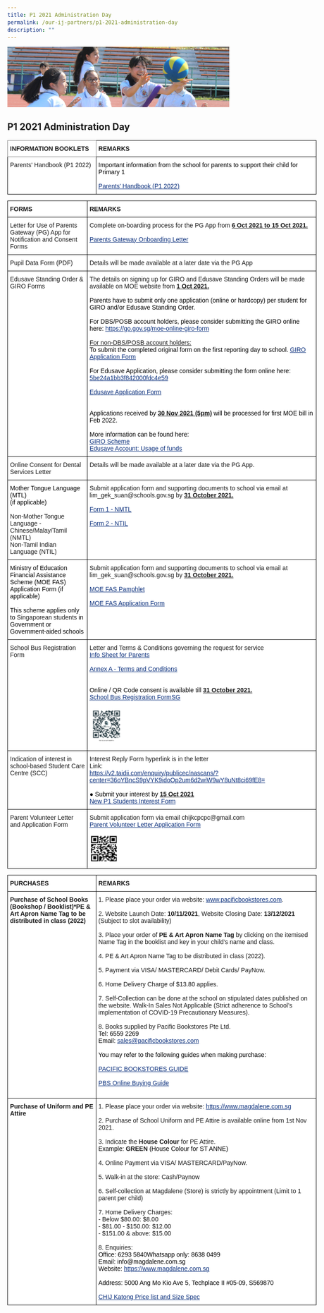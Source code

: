 ```yaml
---
title: P1 2021 Administration Day
permalink: /our-ij-partners/p1-2021-administration-day
description: ""
---
```

![](/images/subpage.jpg)

## P1 2021 Administration Day

<table style="border-collapse:collapse;border-spacing:0;table-layout: fixed; width: 702px" class="tg"><colgroup><col style="width: 201px"><col style="width: 501px"></colgroup><thead><tr><th style="background-color:#FFF;border-color:inherit;border-style:solid;border-width:1px;font-family:Arial, sans-serif;font-size:14px;font-weight:bold;overflow:hidden;padding:10px 5px;text-align:left;vertical-align:top;word-break:normal">INFORMATION BOOKLETS<br></th><th style="background-color:#FFF;border-color:black;border-style:solid;border-width:1px;font-family:Arial, sans-serif;font-size:14px;font-weight:bold;overflow:hidden;padding:10px 5px;text-align:left;vertical-align:top;word-break:normal">REMARKS<br></th></tr></thead><tbody><tr><td style="background-color:#FFF;border-color:black;border-style:solid;border-width:1px;font-family:Arial, sans-serif;font-size:14px;overflow:hidden;padding:10px 5px;text-align:left;vertical-align:top;word-break:normal">Parents' Handbook (P1 2022)<br></td><td style="background-color:#FFF;border-color:black;border-style:solid;border-width:1px;font-family:Arial, sans-serif;font-size:14px;overflow:hidden;padding:10px 5px;text-align:left;vertical-align:top;word-break:normal"><span style="font-weight:400;color:#000">Important information from the school for parents to support their child for Primary 1</span><br><br><a href="/files/2021%20Admin%20Day/Parents%20Handbook%20P1%202022_FINAL_Updated%20231121.pdf"><span style="text-decoration:underline;color:#0A2F7C">Parents' Handbook (P1 2022)</span></a></td></tr></tbody></table>


<table style="border-collapse:collapse;border-spacing:0;table-layout: fixed; width: 702px" class="tg"><colgroup><col style="width: 181px"><col style="width: 521px"></colgroup><thead><tr><th style="background-color:#FFF;border-color:black;border-style:solid;border-width:1px;font-family:Arial, sans-serif;font-size:14px;font-weight:bold;overflow:hidden;padding:10px 5px;text-align:left;vertical-align:top;word-break:normal">FORMS<br></th><th style="background-color:#FFF;border-color:black;border-style:solid;border-width:1px;font-family:Arial, sans-serif;font-size:14px;font-weight:bold;overflow:hidden;padding:10px 5px;text-align:left;vertical-align:top;word-break:normal">REMARKS<br></th></tr></thead><tbody><tr><td style="background-color:#FFF;border-color:black;border-style:solid;border-width:1px;font-family:Arial, sans-serif;font-size:14px;overflow:hidden;padding:10px 5px;text-align:left;vertical-align:top;word-break:normal">Letter for Use of Parents Gateway (PG) App for Notification and Consent Forms<br></td><td style="background-color:#FFF;border-color:black;border-style:solid;border-width:1px;font-family:Arial, sans-serif;font-size:14px;overflow:hidden;padding:10px 5px;text-align:left;vertical-align:top;word-break:normal">Complete on-boarding process for the PG App from <span style="font-weight:bold;text-decoration:underline">6 Oct 2021 to 15 Oct 2021.</span><br><br><a href="/files/2021%20Admin%20Day/Parents%20Gateway%20Letter%20to%20onboard%20parents_6%20Oct%2021.pdf" target="_blank" rel="noopener noreferrer"><span style="text-decoration:underline;color:#0A2F7C;background-color:initial">Parents Gateway Onboarding Letter</span></a></td></tr><tr><td style="background-color:#FFF;border-color:black;border-style:solid;border-width:1px;font-family:Arial, sans-serif;font-size:14px;overflow:hidden;padding:10px 5px;text-align:left;vertical-align:middle;word-break:normal">Pupil Data Form (PDF)<br></td><td style="background-color:#FFF;border-color:black;border-style:solid;border-width:1px;font-family:Arial, sans-serif;font-size:14px;overflow:hidden;padding:10px 5px;text-align:left;vertical-align:top;word-break:normal">Details will be made available at a later date via the PG App</td></tr><tr><td style="background-color:#FFF;border-color:black;border-style:solid;border-width:1px;font-family:Arial, sans-serif;font-size:14px;overflow:hidden;padding:10px 5px;text-align:left;vertical-align:top;word-break:normal">Edusave Standing Order &amp; GIRO Forms<br></td><td style="background-color:#FFF;border-color:black;border-style:solid;border-width:1px;font-family:Arial, sans-serif;font-size:14px;overflow:hidden;padding:10px 5px;text-align:left;vertical-align:top;word-break:normal">The details on signing up for GIRO and Edusave Standing Orders will be made available on MOE website from <span style="font-weight:bold;text-decoration:underline">1 Oct 2021.</span><br><br><span style="font-weight:400;color:#000">Parents have to submit only one application (online or hardcopy) per student for GIRO and/or Edusave Standing Order.</span><br><br><span style="font-weight:400;color:#000">For DBS/POSB account holders, please consider submitting the GIRO online here:</span> <a href="https://go.gov.sg/moe-online-giro-form" target="_blank" rel="noopener noreferrer"><span style="text-decoration:underline;color:#0A2F7C">https://go.gov.sg/moe-online-giro-form</span></a><br><br><span style="text-decoration:underline">For non-DBS/POSB account holders:</span><br><span style="font-weight:400;color:#000">To submit the completed original form on the first reporting day to school. </span><a href="/files/2021%20Admin%20Day/GIRO_Application_Form_Nov20_CHIJ.pdf" target="_blank" rel="noopener noreferrer"><span style="text-decoration:underline;color:#0A2F7C">GIRO Application Form</span></a><br><br><span style="font-weight:400;color:#000">For Edusave Application, please consider submitting the form online here:</span> <a href="https://form.gov.sg/#!/5be24a1bb3f842000fdc4e59" target="_blank" rel="noopener noreferrer"><span style="text-decoration:underline;color:#0A2F7C">5be24a1bb3f842000fdc4e59</span></a><br><br><a href="/files/2021%20Admin%20Day/Edusave_Application_Form_revisedSep19.pdf" target="_blank" rel="noopener noreferrer"><span style="text-decoration:underline;color:#0A2F7C;background-color:initial">Edusave Application Form</span></a><br><br><br><span style="font-weight:400;color:#000">Applications received by</span> <span style="font-weight:bold;text-decoration:underline">30 Nov 2021 (5pm)</span> <span style="font-weight:400;color:#000">will be processed for first MOE bill in Feb 2022.</span><br><br><span style="font-weight:400;color:#000">More information can be found here:</span><br><a href="https://www.moe.gov.sg/financial-matters/fees" target="_blank" rel="noopener noreferrer"><span style="text-decoration:underline;color:#0A2F7C">GIRO Scheme</span></a><br><a href="https://www.moe.gov.sg/financial-matters/edusave-account" target="_blank" rel="noopener noreferrer"><span style="text-decoration:underline;color:#0A2F7C">Edusave Account: Usage of funds</span></a><br></td></tr><tr><td style="background-color:#FFF;border-color:black;border-style:solid;border-width:1px;font-family:Arial, sans-serif;font-size:14px;overflow:hidden;padding:10px 5px;text-align:left;vertical-align:middle;word-break:normal">Online Consent for Dental Services Letter<br></td><td style="background-color:#FFF;border-color:black;border-style:solid;border-width:1px;font-family:Arial, sans-serif;font-size:14px;overflow:hidden;padding:10px 5px;text-align:left;vertical-align:top;word-break:normal">Details will be made available at a later date via the PG App.</td></tr><tr><td style="background-color:#FFF;border-color:black;border-style:solid;border-width:1px;font-family:Arial, sans-serif;font-size:14px;overflow:hidden;padding:10px 5px;text-align:left;vertical-align:top;word-break:normal"><span style="font-weight:400;color:#000"> Mother Tongue Language (MTL)</span><br><span style="font-weight:400;color:#000">(if applicable)</span><br><br>Non-Mother Tongue Language - Chinese/Malay/Tamil (NMTL)<br>Non-Tamil Indian Language (NTIL)</td><td style="background-color:#FFF;border-color:black;border-style:solid;border-width:1px;font-family:Arial, sans-serif;font-size:14px;overflow:hidden;padding:10px 5px;text-align:left;vertical-align:top;word-break:normal">Submit application form and supporting documents to school via email at lim_gek_suan@schools.gov.sg by <span style="font-weight:bold;text-decoration:underline">31 October 2021.</span><br><br><a href=/files/2021%20Admin%20Day/Form%201%20-%20NMTL_Fill.pdf" target="_blank" rel="noopener noreferrer"><span style="text-decoration:underline;color:#0A2F7C">Form 1 - NMTL</span></a><br><br><a href="/files/2021%20Admin%20Day/Form%202%20-%20NTIL_Fill.pdf" target="_blank" rel="noopener noreferrer"><span style="text-decoration:underline;color:#0A2F7C">Form 2 - NTIL</span></a></td></tr><tr><td style="background-color:#FFF;border-color:black;border-style:solid;border-width:1px;font-family:Arial, sans-serif;font-size:14px;overflow:hidden;padding:10px 5px;text-align:left;vertical-align:top;word-break:normal"><span style="font-weight:400;color:#000">Ministry of Education Financial Assistance Scheme (MOE FAS) Application Form (if applicable)</span><br><br><span style="font-weight:400;color:#000">This scheme applies only to</span> Singaporean students <span style="font-weight:400;color:#000">in Government or Government-aided schools</span></td><td style="background-color:#FFF;border-color:black;border-style:solid;border-width:1px;font-family:Arial, sans-serif;font-size:14px;overflow:hidden;padding:10px 5px;text-align:left;vertical-align:top;word-break:normal">Submit application form and supporting documents to school via email at lim_gek_suan@schools.gov.sg by <span style="font-weight:bold;text-decoration:underline">31 October 2021.</span><br><br><a href="/files/2021%20Admin%20Day/MOE_FAS_Pamphlet_2022.pdf" target="_blank" rel="noopener noreferrer"><span style="text-decoration:underline;color:#0A2F7C;background-color:initial">MOE FAS Pamphlet</span></a><br><br><a href="/files/2021%20Admin%20Day/MOE%20FAS%20Application%20Form%20Sep%2021.pdf" target="_blank" rel="noopener noreferrer"><span style="text-decoration:underline;color:#0A2F7C;background-color:initial">MOE FAS Application Form</span></a><br><br></td></tr><tr><td style="background-color:#FFF;border-color:black;border-style:solid;border-width:1px;font-family:Arial, sans-serif;font-size:14px;overflow:hidden;padding:10px 5px;text-align:left;vertical-align:top;word-break:normal">School Bus Registration Form<br></td><td style="background-color:#FFF;border-color:black;border-style:solid;border-width:1px;font-family:Arial, sans-serif;font-size:14px;overflow:hidden;padding:10px 5px;text-align:left;vertical-align:top;word-break:normal">Letter and Terms &amp; Conditions governing the request for service<br><a href="/files/2021%20Admin%20Day/Info%20Sheet%20for%20Parents%202.pdf" target="_blank" rel="noopener noreferrer"><span style="text-decoration:underline;color:#0A2F7C;background-color:initial">Info Sheet for Parents</span></a><br><br><a href="/files/2021%20Admin%20Day/Annex%20A%20-%20Terms%20and%20Conditions%202.pdf" target="_blank" rel="noopener noreferrer"><span style="text-decoration:underline;color:#0A2F7C;background-color:initial">Annex A - Terms and Conditions</span></a><br><br><br><span style="font-weight:400;color:#000">Online / QR Code consent is available till</span> <span style="font-weight:bold;text-decoration:underline">31 October 2021.</span><br><a href="https://form.gov.sg/#!/5f7ac9ad98fd3a0012c141b8" target="_blank" rel="noopener noreferrer"><span style="text-decoration:underline;color:#0A2F7C">School Bus Registration FormSG</span></a><br><br><img src="/images/Our%20IJ%20Partners/School%20Bus%20Registration%20Form.png" style="width:15%"></td></tr><tr><td style="background-color:#FFF;border-color:black;border-style:solid;border-width:1px;font-family:Arial, sans-serif;font-size:14px;overflow:hidden;padding:10px 5px;text-align:left;vertical-align:top;word-break:normal">Indication of interest in school-based Student Care Centre (SCC)<br></td><td style="background-color:#FFF;border-color:black;border-style:solid;border-width:1px;font-family:Arial, sans-serif;font-size:14px;overflow:hidden;padding:10px 5px;text-align:left;vertical-align:top;word-break:normal">Interest Reply Form hyperlink is in the letter<br>Link:<br><span style="font-weight:400;color:#000"> </span><a href="https://v2.taidii.com/enquiry/publicec/nascans/?center=36oYBncS9pVYK9idoOp2um6d2wiW9wY8uNt8ci69fE8=" target="_blank" rel="noopener noreferrer"><span style="text-decoration:underline;color:#0A2F7C">https://v2.taidii.com/enquiry/publicec/nascans/?center=36oYBncS9pVYK9idoOp2um6d2wiW9wY8uNt8ci69fE8=</span></a><br><br><span style="font-weight:400;color:#000">●      Submit your interest by</span> <span style="font-weight:bold;text-decoration:underline">15 Oct 2021</span><br><a href="/files/2021%20Admin%20Day/New%20P1%20Students%20Interest%20Form%20Taidii%20Link_1%20Oct%2021.pdf" target="_blank" rel="noopener noreferrer"><span style="text-decoration:underline;color:#0A2F7C">New P1 Students Interest Form</span></a></td></tr><tr><td style="background-color:#FFF;border-color:black;border-style:solid;border-width:1px;font-family:Arial, sans-serif;font-size:14px;overflow:hidden;padding:10px 5px;text-align:left;vertical-align:top;word-break:normal">Parent Volunteer Letter and Application Form<br></td><td style="background-color:#FFF;border-color:black;border-style:solid;border-width:1px;font-family:Arial, sans-serif;font-size:14px;overflow:hidden;padding:10px 5px;text-align:left;vertical-align:top;word-break:normal">Submit application form via email chijkcpcpc@gmail.com<br><a href="/files/2021%20Admin%20Day/Parent%20Volunteer%20Letter%20%20Application%20Form_2022_Fill%202.pdf"><span style="text-decoration:underline;color:#0A2F7C;background-color:initial">Parent Volunteer Letter Application Form</span></a><br><br><img src="/images/Our%20IJ%20Partners/Parent%20Volunteer%20QR%20Code.png" style="width:13%"></td></tr></tbody></table>


<table style="border-collapse:collapse;border-spacing:0;table-layout: fixed; width: 702px" class="tg"><colgroup><col style="width: 201px"><col style="width: 501px"></colgroup><thead><tr><th style="background-color:#FFF;border-color:black;border-style:solid;border-width:1px;font-family:Arial, sans-serif;font-size:14px;font-weight:bold;overflow:hidden;padding:10px 5px;text-align:left;vertical-align:top;word-break:normal">PURCHASES<br></th><th style="background-color:#FFF;border-color:black;border-style:solid;border-width:1px;font-family:Arial, sans-serif;font-size:14px;font-weight:bold;overflow:hidden;padding:10px 5px;text-align:left;vertical-align:top;word-break:normal">REMARKS<br></th></tr></thead><tbody><tr><td style="background-color:#FFF;border-color:black;border-style:solid;border-width:1px;font-family:Arial, sans-serif;font-size:14px;font-weight:bold;overflow:hidden;padding:10px 5px;text-align:left;vertical-align:top;word-break:normal">Purchase of School Books (Bookshop / Booklist)*PE &amp; Art Apron Name Tag to be distributed in class (2022)</td><td style="background-color:#FFF;border-color:black;border-style:solid;border-width:1px;font-family:Arial, sans-serif;font-size:14px;overflow:hidden;padding:10px 5px;text-align:left;vertical-align:top;word-break:normal">1. Please place your order via website: <a href="http://www.pacificbookstores.com/" target="_blank" rel="noopener noreferrer"><span style="text-decoration:underline;color:#0A2F7C">www.pacificbookstores.com</span></a>.<br><br>2. Website Launch Date: <span style="font-weight:bold">10/11/2021</span>, Website Closing Date: <span style="font-weight:bold">13/12/2021</span> (Subject to slot availability)<br><br>3. Place your order of <span style="font-weight:bold">PE &amp; Art Apron Name Tag</span> by clicking on the itemised Name Tag in the booklist and key in your child’s name and class.<br><br>4. PE &amp; Art Apron Name Tag to be distributed in class (2022).<br><br>5. Payment via VISA/ MASTERCARD/ Debit Cards/ PayNow.<br><br>6. Home Delivery Charge of $13.80 applies.<br><br>7. Self-Collection can be done at the school on stipulated dates published on the website. Walk-In Sales Not Applicable (Strict adherence to School’s implementation of COVID-19 Precautionary Measures).<br><br>8. Books supplied by Pacific Bookstores Pte Ltd.<br><span style="font-weight:400;color:#000">Tel: 6559 2269</span><br><span style="font-weight:400;color:#000">Email:</span> <a href="mailto:sales@pacificbookstores.com" target="_blank" rel="noopener noreferrer"><span style="text-decoration:underline;color:#0A2F7C">sales@pacificbookstores.com</span></a><br><br><span style="font-weight:400;color:#000">You may refer to the following guides when making purchase:</span><br><br><a href="https://www.chijkcp.moe.edu.sg/qql/slot/u495/2022/Our%20IJ%20Partners/P1%202021%20Administration%20Day/PACIFIC%20BOOKSTORES%20GUIDE%202.pdf" target="_blank" rel="noopener noreferrer"><span style="text-decoration:underline;color:#0A2F7C;background-color:initial">PACIFIC BOOKSTORES GUIDE</span></a><br><br><a href="https://www.chijkcp.moe.edu.sg/qql/slot/u495/2022/Our%20IJ%20Partners/P1%202021%20Administration%20Day/PBS%20Online%20Buying%20Guide%202021.pdf" target="_blank" rel="noopener noreferrer"><span style="text-decoration:underline;color:#0A2F7C;background-color:initial">PBS Online Buying Guide</span></a><br><br></td></tr><tr><td style="background-color:#FFF;border-color:black;border-style:solid;border-width:1px;font-family:Arial, sans-serif;font-size:14px;font-weight:bold;overflow:hidden;padding:10px 5px;text-align:left;vertical-align:top;word-break:normal">Purchase of Uniform and PE Attire<br></td><td style="background-color:#FFF;border-color:black;border-style:solid;border-width:1px;font-family:Arial, sans-serif;font-size:14px;overflow:hidden;padding:10px 5px;text-align:left;vertical-align:top;word-break:normal">1. Please place your order via website: <a href="https://www.magdalene.com.sg/" target="_blank" rel="noopener noreferrer"><span style="text-decoration:underline;color:#0A2F7C">https://www.magdalene.com.sg</span></a><br><br><span style="background-color:initial">2. Purchase of School Uniform and PE Attire is available online from 1</span>st Nov 2021.<br><br>3. Indicate the <span style="font-weight:bold">House Colour</span> for PE Attire.<br><span style="font-weight:400;color:#000">Example:</span> <span style="font-weight:bold">GREEN</span> <span style="font-weight:400;color:#000">(House Colour for ST ANNE)</span><br><br>4. Online Payment via VISA/ MASTERCARD/PayNow.<br><br>5. Walk-in at the store: Cash/Paynow<br><br>6. Self-collection at Magdalene (Store) is strictly by appointment (Limit to 1 parent per child)<br><br>7. Home Delivery Charges:<br>- Below $80.00: $8.00<br>- $81.00 - $150.00: $12.00<br>- $151.00 &amp; above: $15.00<br><br>8. Enquiries:<br><span style="font-weight:400;color:#000">Office: 6293 5840Whatsapp only: 8638 0499</span><br><span style="font-weight:400;color:#000">Email: info@magdalene.com.sg</span><br><span style="font-weight:400;color:#000">Website:</span> <a href="https://www.magdalene.com.sg/" target="_blank" rel="noopener noreferrer"><span style="text-decoration:underline;color:#0A2F7C">https://www.magdalene.com.sg</span></a><br><br><span style="font-weight:400;color:#000">Address: 5000 Ang Mo Kio Ave 5, Techplace II #05-09, S569870</span><br><br><a href="https://www.chijkcp.moe.edu.sg/qql/slot/u495/2022/Our%20IJ%20Partners/P1%202021%20Administration%20Day/CHIJ%20Katong%20Price%20list%20and%20Size%20Spec1.pdf" target="_blank" rel="noopener noreferrer"><span style="text-decoration:underline;color:#0A2F7C;background-color:initial">CHIJ Katong Price list and Size Spec</span></a></td></tr></tbody></table>